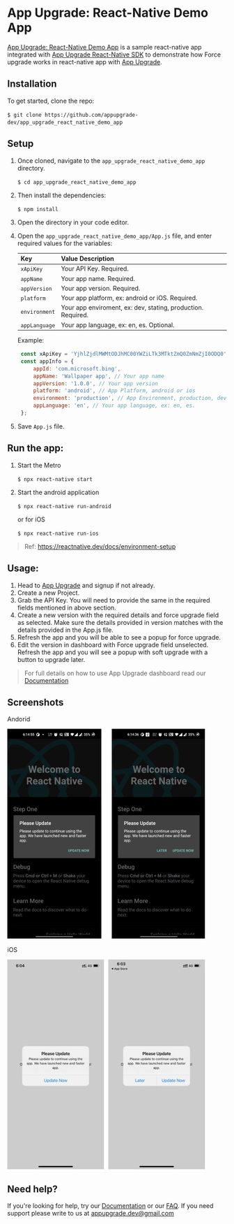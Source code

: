 # App Upgrade: React-Native Demo App

[App Upgrade: React-Native Demo App](https://github.com/appupgrade-dev/app_upgrade_react_native_demo_app) is a sample react-native app integrated with [App Upgrade React-Native SDK](https://www.npmjs.com/package/app-upgrade-react-native-sdk) to demonstrate how Force upgrade works in react-native app with [App Upgrade](https://appupgrade.dev). 


## Installation

To get started, clone the repo:

`$ git clone https://github.com/appupgrade-dev/app_upgrade_react_native_demo_app`

## Setup

1. Once cloned, navigate to the `app_upgrade_react_native_demo_app` directory.

   `$ cd app_upgrade_react_native_demo_app`

1. Then install the dependencies:

   `$ npm install`

1. Open the directory in your code editor.

1. Open the `app_upgrade_react_native_demo_app/App.js` file, and enter required values for the variables:

   | Key                   | Value Description |
   | -----------------------|-------------|
   | `xApiKey`     | Your API Key. Required. |
   | `appName`  | Your app name. Required. |
   | `appVersion`  | Your app version. Required. |
   | `platform`  | Your app platform, ex: android or iOS. Required. |
   | `environment`  | Your app enviroment, ex: dev, stating, production. Required. |
   | `appLanguage`  | Your app language, ex: en, es. Optional. |

   Example:

   ```js
    const xApiKey = 'YjhlZjdlMWMtODJhMC00YWZiLTk3MTktZmQ0ZmNmZjI0ODQ0';
    const appInfo = {
        appId: 'com.microsoft.bing',
        appName: 'Wallpaper app', // Your app name
        appVersion: '1.0.0', // Your app version
        platform: 'android', // App Platform, android or ios
        environment: 'production', // App Environment, production, development
        appLanguage: 'en', // Your app language, ex: en, es.
    };
   ```

1. Save `App.js` file.

## Run the app:
1. Start the Metro

   `$ npx react-native start`

2. Start the android application

   `$ npx react-native run-android`

   or for iOS

   `$ npx react-native run-ios`

> Ref: https://reactnative.dev/docs/environment-setup

## Usage:   

1. Head to [App Upgrade](https://appupgrade.dev) and signup if not already.
2. Create a new Project.
3. Grab the API Key. You will need to provide the same in the required fields mentioned in above section.
4. Create a new version with the required details and force upgrade field as selected. Make sure the details provided in version matches with the details provided in the App.js file.
5. Refresh the app and you will be able to see a popup for force upgrade.
6. Edit the version in dashboard with Force upgrade field unselected. Refresh the app and you will see a popup with soft upgrade with a button to upgrade later.
 > For full details on how to use App Upgrade dashboard read our [Documentation](https://appupgrade.dev/docs)

## Screenshots
 Andorid

 ![forceupgrade_android](https://raw.githubusercontent.com/appupgrade-dev/app-upgrade-assets/main/images/forceupgrade_android.png)

 iOS
 
 ![forceupgrade_ios](https://raw.githubusercontent.com/appupgrade-dev/app-upgrade-assets/main/images/forceupgrade_ios.jpg)

## Need help?

If you're looking for help, try our [Documentation](https://appupgrade.dev/docs/) or our [FAQ](https://appupgrade.dev/docs/app-upgrade-faq).
If you need support please write to us at appupgrade.dev@gmail.com